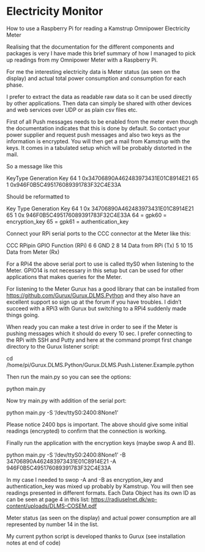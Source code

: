 # Electricity Monitor

How to use a Raspberry Pi for reading a Kamstrup Omnipower Electricity Meter

Realising that the documentation for the different components and packages is very I have made this brief summary of how I managed to pick up readings from my Omnipower Meter with a Raspberry Pi.

For me the interesting electricity data is Meter status (as seen on the display) and actual total power consumption and consumption for each phase.

I prefer to extract the data as readable raw data so it can be used directly by other applications. Then data can simply be shared with other devices and web services over UDP or as plain csv files etc.

First of all Push messages needs to be enabled from the meter even though the documentation indicates that this is done by default. So contact your power supplier and request push messages and also two keys as the information is encrypted. You will then get a mail from Kamstrup with the keys. It comes in a tabulated setup which will be probably distorted in the mail.

So a message like this

KeyType Generation Key
64 1 0x34706890A462483973431E01C8914E21
65 1 0x946F0B5C495176089391783F32C4E33A

Should be reformatted to

Key		Type	Generation	Key
64		1		0x			34706890A462483973431E01C8914E21
65		1		0x			946F0B5C495176089391783F32C4E33A
64 = gpk60 = encryption_key
65 = gpk61 = authentication_key

Connect your RPi serial ports to the CCC connector at the Meter like this:

CCC		RPipin		GPIO	Function (RPi)
6		6					GND
2		8			14		Data from RPi (Tx)
5		10			15		Data from Meter (Rx)
 
For a RPi4 the above serial port to use is called ttyS0 when listening to the Meter. GPIO14 is not necessary in this setup but can be used for other applications that makes queries for the Meter.

For listening to the Meter Gurux has a good library that can be installed from https://github.com/Gurux/Gurux.DLMS.Python and they also have an excellent support so sign up at the forum if you have troubles. I didn’t succeed with a RPi3 with Gurux but switching to a RPi4 suddenly made things going.

When ready you can make a test drive in order to see if the Meter is pushing messages which it should do every 10 sec. I prefer connecting to the RPi with SSH and Putty and here at the command prompt first change directory to the Gurux listener script:

cd /home/pi/Gurux.DLMS.Python/Gurux.DLMS.Push.Listener.Example.python

Then run the main.py so you can see the options:

python main.py

Now try main.py with addition of the serial port:

python main.py -S ‘/dev/ttyS0:2400:8None1’

Please notice 2400 bps is important. The above should give some initial readings (encrypted) to confirm that the connection is working.

Finally run the application with the encryption keys (maybe swop A and B).

python main.py -S ‘/dev/ttyS0:2400:8None1’ -B 34706890A462483973431E01C8914E21 -A 946F0B5C495176089391783F32C4E33A

In my case I needed to swop -A and -B as encryption_key and authentication_key was mixed up probably by Kamstrup. You will then see readings presented in different formats. Each Data Object has its own ID as can be seen at page 4 in this list: https://radiuselnet.dk/wp-content/uploads/DLMS-COSEM.pdf

Meter status (as seen on the display) and actual power consumption are all represented by number 14 in the list.

My current python script is developed thanks to Gurux (see installation notes at end of code)

